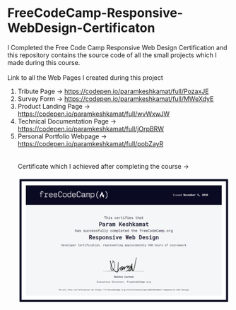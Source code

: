 # FreeCodeCamp-Responsive-WebDesign-Certificaton
I Completed the Free Code Camp Responsive Web Design Certification and this repository contains the source code of all the small projects which I made during this course.
\
\
Link to all the Web Pages I created during this project
1. Tribute Page -> https://codepen.io/paramkeshkamat/full/PozaxJE
2. Survey Form -> https://codepen.io/paramkeshkamat/full/MWeXdyE
3. Product Landing Page -> https://codepen.io/paramkeshkamat/full/wvWxwJW
4. Technical Documentation Page -> https://codepen.io/paramkeshkamat/full/jOrpBRW
5. Personal Portfolio Webpage -> https://codepen.io/paramkeshkamat/full/pobZayR
\
\
\
Certificate which I achieved after completing the course -> 
\
\
![certificate](freecodecamp_responsive_webdesign_certificate.png)
